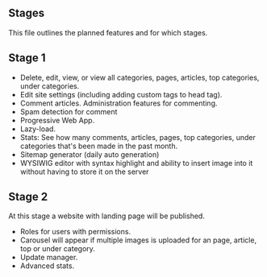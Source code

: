 ## Stages
This file outlines the planned features and for which stages. 

## Stage 1

- Delete, edit, view, or view all categories, pages, articles, top categories, under categories.
- Edit site settings (including adding custom tags to head tag).
- Comment articles. Administration features for commenting.
- Spam detection for comment
- Progressive Web App.
- Lazy-load.
- Stats: See how many comments, articles, pages, top categories, under categories that's been made in the past month.
- Sitemap generator (daily auto generation)
- WYSIWIG editor with syntax highlight and ability to insert image into it without having to store it on the server

## Stage 2

At this stage a website with landing page will be published.

- Roles for users with permissions.
- Carousel will appear if multiple images is uploaded for an page, article, top or under category.
- Update manager.
- Advanced stats.
